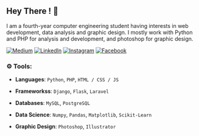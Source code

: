 ## Hey There ! :wave:

I am a fourth-year computer engineering student having interests in web development, data analysis and graphic design. I mostly work with Python and PHP for analysis and development, and photoshop for graphic design.

 [![Medium](https://img.shields.io/static/v1.svg?label=&message=Medium&logo=Medium&style=flat&color=black)](https://medium.com/@drishtantregmi777)
 [![LinkedIn](https://img.shields.io/static/v1.svg?label=&message=LinkedIn&logo=linkedin&style=flat&color=black)](https://www.linkedin.com/in/drishtant-regmi-a4a237189/)
 [![Instagram](https://img.shields.io/static/v1.svg?label=&message=Instagram&logo=Instagram&style=flat&color=black)](https://www.instagram.com/drishtantt)
 [![Facebook](https://img.shields.io/static/v1.svg?label=&message=Facebook&logo=Facebook&style=flat&color=black)](https://www.facebook.com/drishtantregmi1/)
 


### :gear: Tools:

- **Languages**: `Python`, `PHP`, `HTML / CSS / JS`

- **Frameworkss**: `Django`, `Flask`, `Laravel`

- **Databases**: `MySQL`, `PostgreSQL`

- **Data Science**: `Numpy`, `Pandas`, `Matplotlib`, `Scikit-Learn`

- **Graphic Design**: `Photoshop`, `Illustrator`
